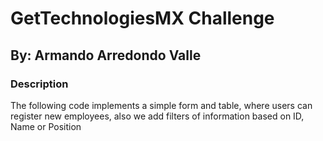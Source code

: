 # GetTechnologiesMX Challenge
## By: Armando Arredondo Valle

### Description
The following code implements a simple form and table, where users can register new employees, also we add filters of information based on ID, Name or Position

